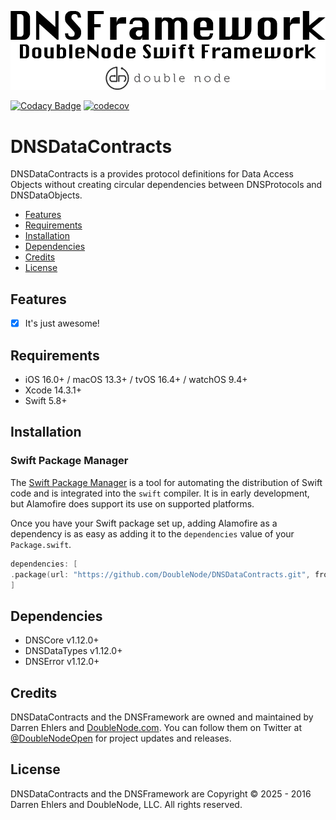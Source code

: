 ![DoubleNode Swift Framework](https://github.com/DoubleNode/DNSDataContracts/raw/master/DNSFrameworkLogo.png)

[![Codacy Badge](https://api.codacy.com/project/badge/Grade/fd3d32da70604e52bb62c80b40add508)](https://www.codacy.com?utm_source=github.com&amp;utm_medium=referral&amp;utm_content=DoubleNode/DNSDataObjects&amp;utm_campaign=Badge_Grade)
[![codecov](https://codecov.io/gh/DoubleNode/DNSDataContracts/branch/master/graph/badge.svg?token=NcFMBk0g9t)](https://codecov.io/gh/DoubleNode/DNSDataObjects)

# DNSDataContracts

DNSDataContracts is a provides protocol definitions for Data Access Objects without creating circular dependencies between DNSProtocols and DNSDataObjects.

-   [Features](#features)
-   [Requirements](#requirements)
-   [Installation](#installation)
-   [Dependencies](#dependencies)
-   [Credits](#credits)
-   [License](#license)

## Features

-   [x] It's just awesome!

## Requirements

-   iOS 16.0+ / macOS 13.3+ / tvOS 16.4+ / watchOS 9.4+
-   Xcode 14.3.1+
-   Swift 5.8+

## Installation

### Swift Package Manager

The [Swift Package Manager](https://swift.org/package-manager/) is a tool for automating the distribution of Swift code and is integrated into the `swift` compiler. It is in early development, but Alamofire does support its use on supported platforms.

Once you have your Swift package set up, adding Alamofire as a dependency is as easy as adding it to the `dependencies` value of your `Package.swift`.

```swift
dependencies: [
.package(url: "https://github.com/DoubleNode/DNSDataContracts.git", from: "1.12.0")
]
```

## Dependencies

-   DNSCore v1.12.0+
-   DNSDataTypes v1.12.0+
-   DNSError v1.12.0+

## Credits

DNSDataContracts and the DNSFramework are owned and maintained by Darren Ehlers and [DoubleNode.com](http://doublenode.com). You can follow them on Twitter at [@DoubleNodeOpen](https://twitter.com/DoubleNodeOpen) for project updates and releases.

## License

DNSDataContracts and the DNSFramework are Copyright © 2025 - 2016 Darren Ehlers and DoubleNode, LLC. All rights reserved.
